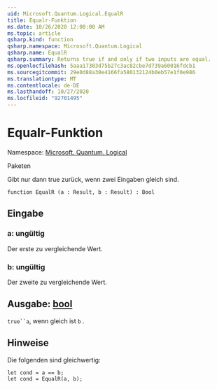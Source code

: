```yaml
---
uid: Microsoft.Quantum.Logical.EqualR
title: Equalr-Funktion
ms.date: 10/26/2020 12:00:00 AM
ms.topic: article
qsharp.kind: function
qsharp.namespace: Microsoft.Quantum.Logical
qsharp.name: EqualR
qsharp.summary: Returns true if and only if two inputs are equal.
ms.openlocfilehash: 5aaa17303d75b27c3ac82cbe7d739a60016fdcb1
ms.sourcegitcommit: 29e0d88a30e4166fa580132124b0eb57e1f0e986
ms.translationtype: MT
ms.contentlocale: de-DE
ms.lasthandoff: 10/27/2020
ms.locfileid: "92701495"
---
```

# <a name="equalr-function"></a>Equalr-Funktion

Namespace: [Microsoft. Quantum. Logical](xref:Microsoft.Quantum.Logical)

Paketen [](https://nuget.org/packages/)


Gibt nur dann true zurück, wenn zwei Eingaben gleich sind.

```qsharp
function EqualR (a : Result, b : Result) : Bool
```


## <a name="input"></a>Eingabe

### <a name="a--__invalidresult__"></a>a: __ungültig <Result>__

Der erste zu vergleichende Wert.


### <a name="b--__invalidresult__"></a>b: __ungültig <Result>__

Der zweite zu vergleichende Wert.



## <a name="output--bool"></a>Ausgabe: [bool](xref:microsoft.quantum.lang-ref.bool)

`true``a`, wenn gleich ist `b` .

## <a name="remarks"></a>Hinweise

Die folgenden sind gleichwertig:

```Q#
let cond = a == b;
let cond = EqualR(a, b);
```